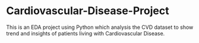 # Cardiovascular-Disease-Project
This is an EDA project using Python which analysis the CVD dataset to show trend and insights of patients living with Cardiovascular Disease.
